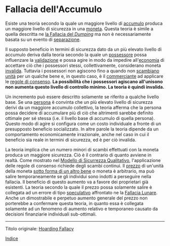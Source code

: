 # Fallacia dell'Accumulo



Esiste una teoria secondo la quale un maggiore livello di [accumulo](ch101-glossary.md#accumulare) produca un maggiore livello di sicurezza in una [moneta](ch101-glossary.md#moneta). Questa teoria è simile a quella descritta ne [la Fallacia del _Dumping_](ch049-dumping-fallacy.md) ma non è necessariamente basata su un evento di [separazione](ch101-glossary.md#separazione-split).

Il supposto beneficio in termini di sicurezza dato da un più elevato livello di accumulo deriva dalla teoria secondo la quale un [possessore](ch101-glossary.md#proprietario) possa influenzare la [validazione](ch101-glossary.md#validazione) e possa agire in modo da impedire all'[economia](ch101-glossary.md#economia) di accettare ciò che i possessori stessi, collettivamente, considerano moneta [invalida](ch101-glossary.md#validità). Tuttavia i possessori non agiscono fino a quando non [scambiano](ch101-glossary.md#scambio) [unità](ch101-glossary.md#unità) per un qualche bene e, in questo caso, è il [commerciante](ch101-glossary.md#commerciante) ad applicare le [regole di consenso](ch101-glossary.md#regole-di-consenso). **La possibilità che i possessori agiscano all'unisono non aumenta questo livello di controllo minimo. La teoria è quindi invalida.**

Un incremento può essere descritto solamente se riferito a qualche livello base. Se una [persona](ch101-glossary.md#persona) è convinta che un più elevato livello di sicurezza derivi da un maggiore accumulo collettivo, la teoria afferma che la persona possa decidere di accumulare più di ciò che altrimenti sarebbe definito ottimale per sé stessa (i.e. il livello base di accumulo di quella persona). Questo modo di agire si configura come un costo individuale a fronte di un presupposto beneficio socializzato. In altre parole la teoria dipende da un comportamento economicamente irrazionale, anche nel caso in cui il beneficio sia reale in termini di sicurezza, ed è per ciò invalida.

La teoria implica che un numero minori di scambi effettuati con la moneta produca un maggiore sicurezza. Ciò è il contrario di quanto avviene in realtà. Come mostrato nel [Modello di Sicurrezza Qualitativo](ch035-qualitative-security-model.md), l'applicazione delle regole di consenso richiede degli scambi continui. Il [prezzo](ch101-glossary.md#prezzo) di un'unità della moneta [sotto forma di un altro bene](ch013-inflation-principle.md) o moneta è arbitrario, ma può salire temporaneamente se gli individui sono indotti a perseguire nella fallacia. Il beneficio di questo aumento va a favore dei proprietari già esistenti. La teoria secondo la quale il prezzo possa solamente salire è collegata ad un errore di tipo [speculativo](ch101-glossary.md#speculare) affrontato ne la [Fallacia Lunare](ch065-lunar-fallacy.md). Anche un dimostrabile e perpetuo aumento generale del prezzo non porterebbe a confermare questa teoria, in quanto essa è collegata solamente ad un fenomeno di aumento relativo e temporaneo causato da decisioni finanziarie individuali sub-ottimali. 

---

Titolo originale: [Hoarding Fallacy](https://github.com/libbitcoin/libbitcoin-system/wiki/Hoarding-Fallacy)

[Indice](/README.md)



